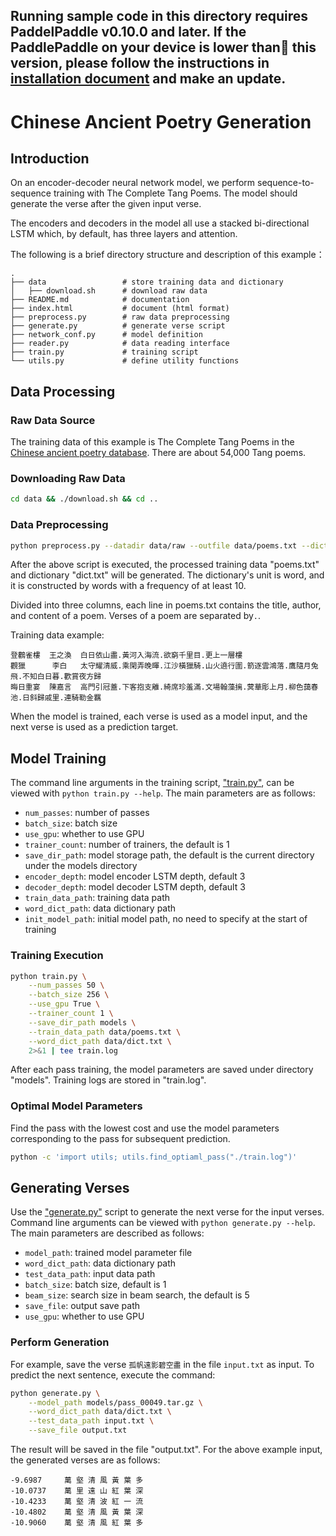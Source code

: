 Running sample code in this directory requires PaddelPaddle v0.10.0 and later. If the PaddlePaddle on your device is lower than this version, please follow the instructions in [installation document](http://www.paddlepaddle.org/docs/develop/documentation/zh/build_and_install/pip_install_cn.html) and make an update.
---

# Chinese Ancient Poetry Generation

## Introduction
On an encoder-decoder neural network model, we perform sequence-to-sequence training with The Complete Tang Poems. The model should generate the verse after the given input verse.

The encoders and decoders in the model all use a stacked bi-directional LSTM which, by default, has three layers and attention.

The following is a brief directory structure and description of this example：

```text
.
├── data                 # store training data and dictionary
│   ├── download.sh      # download raw data
├── README.md            # documentation
├── index.html           # document (html format)
├── preprocess.py        # raw data preprocessing
├── generate.py          # generate verse script
├── network_conf.py      # model definition
├── reader.py            # data reading interface
├── train.py             # training script
└── utils.py             # define utility functions
```

## Data Processing
### Raw Data Source
The training data of this example is The Complete Tang Poems in the [Chinese ancient poetry database](https://github.com/chinese-poetry/chinese-poetry). There are about 54,000 Tang poems.

### Downloading Raw Data
```bash
cd data && ./download.sh && cd ..
```
### Data Preprocessing
```bash
python preprocess.py --datadir data/raw --outfile data/poems.txt --dictfile data/dict.txt
```

After the above script is executed, the processed training data "poems.txt" and dictionary "dict.txt" will be generated. The dictionary's unit is word, and it is constructed by words with a frequency of at least 10.

Divided into three columns, each line in poems.txt contains the title, author, and content of a poem. Verses of a poem are separated by`.`.

Training data example:
```text
登鸛雀樓  王之渙  白日依山盡.黃河入海流.欲窮千里目.更上一層樓
觀獵      李白   太守耀清威.乘閑弄晚暉.江沙橫獵騎.山火遶行圍.箭逐雲鴻落.鷹隨月兔飛.不知白日暮.歡賞夜方歸
晦日重宴  陳嘉言  高門引冠蓋.下客抱支離.綺席珍羞滿.文場翰藻摛.蓂華彫上月.柳色藹春池.日斜歸戚里.連騎勒金羈
```

When the model is trained, each verse is used as a model input, and the next verse is used as a prediction target.


## Model Training
The command line arguments in the training script, ["train.py"](./train.py), can be viewed with `python train.py --help`. The main parameters are as follows:
- `num_passes`: number of passes
- `batch_size`: batch size
- `use_gpu`: whether to use GPU
- `trainer_count`: number of trainers, the default is 1
- `save_dir_path`: model storage path, the default is the current directory under the models directory
- `encoder_depth`: model encoder LSTM depth, default 3
- `decoder_depth`: model decoder LSTM depth, default 3
- `train_data_path`: training data path
- `word_dict_path`: data dictionary path
- `init_model_path`: initial model path, no need to specify at the start of training

### Training Execution
```bash
python train.py \
    --num_passes 50 \
    --batch_size 256 \
    --use_gpu True \
    --trainer_count 1 \
    --save_dir_path models \
    --train_data_path data/poems.txt \
    --word_dict_path data/dict.txt \
    2>&1 | tee train.log
```
After each pass training, the model parameters are saved under directory "models". Training logs are stored in "train.log".

### Optimal Model Parameters
Find the pass with the lowest cost and use the model parameters corresponding to the pass for subsequent prediction.
```bash
python -c 'import utils; utils.find_optiaml_pass("./train.log")'
```

## Generating Verses
Use the ["generate.py"](./generate.py) script to generate the next verse for the input verses. Command line arguments can be viewed with `python generate.py --help`. 
The main parameters are described as follows:
- `model_path`: trained model parameter file
- `word_dict_path`: data dictionary path
- `test_data_path`: input data path
- `batch_size`: batch size, default is 1
- `beam_size`: search size in beam search, the default is 5
- `save_file`: output save path
- `use_gpu`: whether to use GPU

### Perform Generation
For example, save the verse `孤帆遠影碧空盡` in the file `input.txt` as input. To predict the next sentence, execute the command:
```bash
python generate.py \
    --model_path models/pass_00049.tar.gz \
    --word_dict_path data/dict.txt \
    --test_data_path input.txt \
    --save_file output.txt
```
The result will be saved in the file "output.txt". For the above example input, the generated verses are as follows:
```text
-9.6987     萬 壑 清 風 黃 葉 多
-10.0737    萬 里 遠 山 紅 葉 深
-10.4233    萬 壑 清 波 紅 一 流
-10.4802    萬 壑 清 風 黃 葉 深
-10.9060    萬 壑 清 風 紅 葉 多
```
